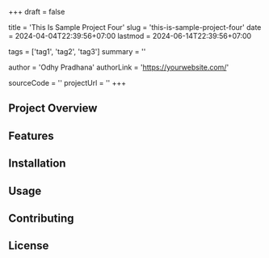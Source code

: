 +++
draft = false

title = 'This Is Sample Project Four'
slug = 'this-is-sample-project-four'
date = 2024-04-04T22:39:56+07:00
lastmod = 2024-06-14T22:39:56+07:00

tags = ['tag1', 'tag2', 'tag3']
summary = ''

author = 'Odhy Pradhana'
authorLink = 'https://yourwebsite.com/'

sourceCode = ''
projectUrl = ''
+++

## Project Overview

<!-- Provide an overview of the project -->

## Features

<!-- List and describe the features of the project -->

## Installation

<!-- Provide instructions on how to install and use the project -->

## Usage

<!-- Provide usage examples and instructions -->

## Contributing

<!-- Explain how others can contribute to the project -->

## License

<!-- Include licensing information -->
